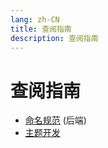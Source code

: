```yaml
---
lang: zh-CN
title: 查阅指南
description: 查阅指南
---
```


# 查阅指南

-   [命名规范](./NamingConvention.md) (后端)
-   [主题开发](./ThemeDevelopment.md)
